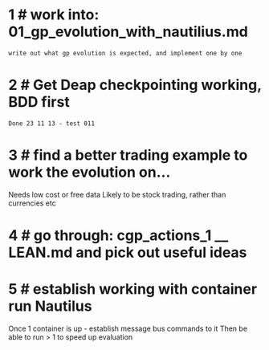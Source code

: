 



# 1 # work into: 01_gp_evolution_with_nautilius.md
    write out what gp evolution is expected, and implement one by one

# 2 # Get Deap checkpointing working, BDD first
    Done 23 11 13 - test 011

# 3 # find a better trading example to work the evolution on...
  Needs low cost or free data
  Likely to be stock trading, rather than currencies etc

# 4 # go through: cgp_actions_1 __ LEAN.md and pick out useful ideas

# 5 # establish working with container run Nautilus
  Once 1 container is up - establish message bus commands to it
  Then be able to run > 1 to speed up evaluation
